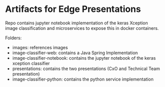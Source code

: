 # Artifacts for Edge Presentations
Repo contains jupyter notebook implementation of the keras Xception image classification and 
microservices to expose this in docker containers.

Folders:
* images: references images
* image-classifier-web: contains a Java Spring Implementation
* image-classifier-notebook: contains the jupyter notebook of the keras xception classifier
* presentations: contains the two presentations (CxO and Technical Team presentation)
* image-classifier-python: contains the python service implementation

